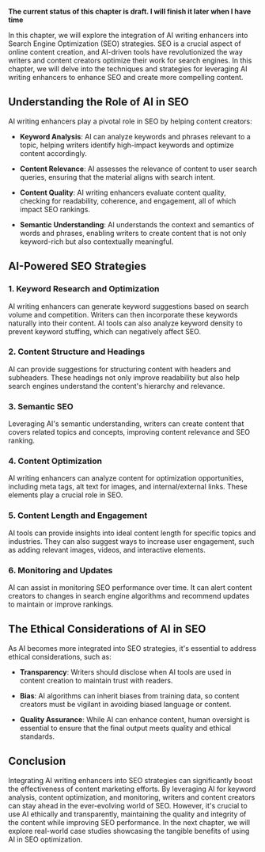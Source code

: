 **The current status of this chapter is draft. I will finish it later when I have time**

In this chapter, we will explore the integration of AI writing enhancers into Search Engine Optimization (SEO) strategies. SEO is a crucial aspect of online content creation, and AI-driven tools have revolutionized the way writers and content creators optimize their work for search engines. In this chapter, we will delve into the techniques and strategies for leveraging AI writing enhancers to enhance SEO and create more compelling content.

Understanding the Role of AI in SEO
-----------------------------------

AI writing enhancers play a pivotal role in SEO by helping content creators:

* **Keyword Analysis**: AI can analyze keywords and phrases relevant to a topic, helping writers identify high-impact keywords and optimize content accordingly.

* **Content Relevance**: AI assesses the relevance of content to user search queries, ensuring that the material aligns with search intent.

* **Content Quality**: AI writing enhancers evaluate content quality, checking for readability, coherence, and engagement, all of which impact SEO rankings.

* **Semantic Understanding**: AI understands the context and semantics of words and phrases, enabling writers to create content that is not only keyword-rich but also contextually meaningful.

AI-Powered SEO Strategies
-------------------------

### 1. **Keyword Research and Optimization**

AI writing enhancers can generate keyword suggestions based on search volume and competition. Writers can then incorporate these keywords naturally into their content. AI tools can also analyze keyword density to prevent keyword stuffing, which can negatively affect SEO.

### 2. **Content Structure and Headings**

AI can provide suggestions for structuring content with headers and subheaders. These headings not only improve readability but also help search engines understand the content's hierarchy and relevance.

### 3. **Semantic SEO**

Leveraging AI's semantic understanding, writers can create content that covers related topics and concepts, improving content relevance and SEO ranking.

### 4. **Content Optimization**

AI writing enhancers can analyze content for optimization opportunities, including meta tags, alt text for images, and internal/external links. These elements play a crucial role in SEO.

### 5. **Content Length and Engagement**

AI tools can provide insights into ideal content length for specific topics and industries. They can also suggest ways to increase user engagement, such as adding relevant images, videos, and interactive elements.

### 6. **Monitoring and Updates**

AI can assist in monitoring SEO performance over time. It can alert content creators to changes in search engine algorithms and recommend updates to maintain or improve rankings.

The Ethical Considerations of AI in SEO
---------------------------------------

As AI becomes more integrated into SEO strategies, it's essential to address ethical considerations, such as:

* **Transparency**: Writers should disclose when AI tools are used in content creation to maintain trust with readers.

* **Bias**: AI algorithms can inherit biases from training data, so content creators must be vigilant in avoiding biased language or content.

* **Quality Assurance**: While AI can enhance content, human oversight is essential to ensure that the final output meets quality and ethical standards.

Conclusion
----------

Integrating AI writing enhancers into SEO strategies can significantly boost the effectiveness of content marketing efforts. By leveraging AI for keyword analysis, content optimization, and monitoring, writers and content creators can stay ahead in the ever-evolving world of SEO. However, it's crucial to use AI ethically and transparently, maintaining the quality and integrity of the content while improving SEO performance. In the next chapter, we will explore real-world case studies showcasing the tangible benefits of using AI in SEO optimization.
